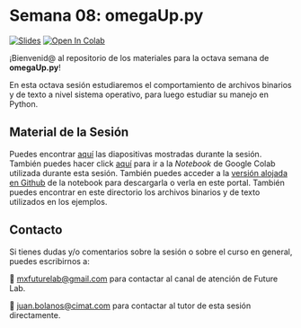 # Semana 08: omegaUp.py

[![Slides](https://img.shields.io/badge/Slides-Google%20Slides-tomato)](https://docs.google.com/presentation/d/e/2PACX-1vS0Ji_mhme_NWD-81E_YGgIsdDqlWK-9CuhuxI-2gQ8Un1EtVvFVlflICZRGnxQHu1ikJzIMQRGCkuK/pub?start=false&loop=false&delayms=60000)
[![Open In Colab](https://colab.research.google.com/assets/colab-badge.svg)](https://colab.research.google.com/drive/1sjliwkWUNgrnaC3NMcF_detkmHj5L8ZK?usp=sharing)

¡Bienvenid@ al repositorio de los materiales para la octava semana de **omegaUp.py**!

En esta octava sesión estudiaremos el comportamiento de archivos binarios y de texto a nivel sistema operativo, para luego estudiar su manejo en Python.

## Material de la Sesión
Puedes encontrar [aquí](https://docs.google.com/presentation/d/e/2PACX-1vS0Ji_mhme_NWD-81E_YGgIsdDqlWK-9CuhuxI-2gQ8Un1EtVvFVlflICZRGnxQHu1ikJzIMQRGCkuK/pub?start=false&loop=false&delayms=60000) las diapositivas mostradas durante la sesión. También puedes hacer click [aquí](https://colab.research.google.com/drive/1sjliwkWUNgrnaC3NMcF_detkmHj5L8ZK?usp=sharing) para ir a la _Notebook_ de Google Colab utilizada durante esta sesión. También puedes acceder a la [versión alojada en Github](./OmegaUp_py_sesion09.ipynb) de la notebook para descargarla o verla en este portal.
También puedes encontrar en este directorio los archivos binarios y de texto utilizados en los ejemplos.

## Contacto
Si tienes dudas y/o comentarios sobre la sesión o sobre el curso en general, puedes escribirnos a:

:email: [mxfuturelab@gmail.com](mailto://mxfuturelab@gmail.com) para contactar al canal de atención de Future Lab.

:email: [juan.bolanos@cimat.com](mailto://juan.bolanos@cimat.mx) para contactar al tutor de esta sesión directamente.
